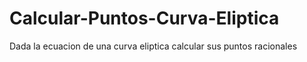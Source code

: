# Calcular-Puntos-Curva-Eliptica
Dada la ecuacion de una curva eliptica calcular sus puntos racionales
